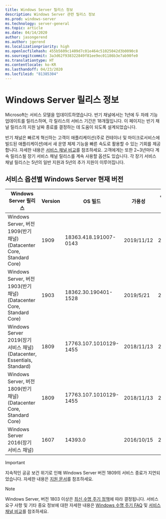 ```yaml
---
title: Windows Server 릴리스 정보
description: Windows Server 관련 릴리스 정보
ms.prod: windows-server
ms.technology: server-general
ms.topic: article
ms.date: 04/14/2020
author: jasongerend
ms.author: jgerend
ms.localizationpriority: high
ms.openlocfilehash: 455b5609c1409d7c01e464c51025042d3b0090c8
ms.sourcegitcommit: 3a3d62f938322849f81ee9ec01186b3e7ab90fe0
ms.translationtype: HT
ms.contentlocale: ko-KR
ms.lasthandoff: 04/23/2020
ms.locfileid: "81385304"
---
```

# <a name="windows-server-release-information"></a>Windows Server 릴리스 정보

Microsoft는 서비스 모델을 업데이트하였습니다. 반기 채널에서는 1년에 두 차례 기능 업데이트를 릴리스하며, 각 릴리스의 서비스 기간은 18개월입니다. 이 페이지는 반기 채널 릴리스의 지원 날짜 종료를 결정하는 데 도움이 되도록 설계되었습니다.

반기 채널은 빠르게 혁신하는 고객이 애플리케이션(주로 컨테이너 및 마이크로서비스에 빌드된 애플리케이션)에서 새 운영 체제 기능을 빠른 속도로 활용할 수 있는 기회를 제공합니다. 자세한 내용은 [서비스 채널 비교](../get-started-19/servicing-channels-19.md)를 참조하세요. 고객에게는 또한 2~3년마다 계속 릴리스될 장기 서비스 채널 릴리스를 계속 사용할 옵션도 있습니다. 각 장기 서비스 채널 릴리스는 5년의 일반 지원과 5년의 추가 지원이 이루어집니다.

## <a name="windows-server-current-versions-by-servicing-option"></a>서비스 옵션별 Windows Server 현재 버전

| Windows Server 릴리스 | Version | OS 빌드 | 가용성 | 일반 지원 종료 날짜|연장된 지원 종료 날짜 |
|----------------|---------|----------|----------|---------|----------|
| Windows Server, 버전 1909(반기 채널)(Datacenter Core, Standard Core) | 1909  | 18363.418.191007-0143 | 2019/11/12 | 2021/05/11 | 검토 메모 |
| Windows Server, 버전 1903(반기 채널)(Datacenter Core, Standard Core) | 1903  | 18362.30.190401-1528 | 2019/5/21 | 2020/12/08 | 검토 메모 |
|Windows Server 2019(장기 서비스 채널)(Datacenter, Essentials, Standard)|1809|17763.107.1010129-1455|2018/11/13|2024/01/09|2029/01/09|
|Windows Server, 버전 1809(반기 채널)(Datacenter Core, Standard Core)|1809|17763.107.1010129-1455|2018/11/13|2020/11/10|검토 메모|
| Windows Server 2016(장기 서비스 채널)| 1607 | 14393.0 | 2016/10/15 |2022/01/11| 2027/01/11|

> [!IMPORTANT]
> 지속적인 공공 보건 위기로 인해 Windows Server 버전 1809의 서비스 종료가 지연되었습니다. 자세한 내용은 [지원 문서](https://support.microsoft.com/help/4557164)를 참조하세요.

>[!NOTE]
> Windows Server, 버전 1803 이상은 [최신 수명 주기 정책](https://support.microsoft.com/help/30881)에 따라 결정됩니다. 서비스 요구 사항 및 기타 중요 정보에 대한 자세한 내용은 [Windows 수명 주기 FAQ](https://support.microsoft.com/help/18581/lifecycle-faq-windows-products) 및 [서비스 채널 비교](../get-started-19/servicing-channels-19.md)를 참조하세요.